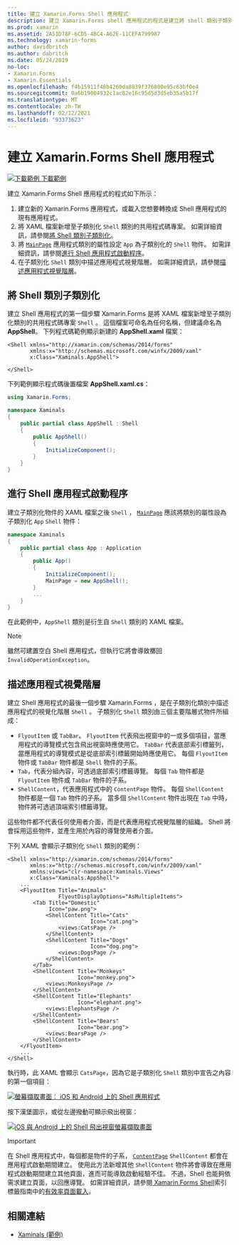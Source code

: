```yaml
---
title: 建立 Xamarin.Forms Shell 應用程式
description: 建立 Xamarin.Forms shell 應用程式的程式是建立將 shell 類別子類別化的 XAML 檔案、將應用程式之應用程式類別的 MainPage 屬性設定為子類別化的 shell 物件，然後在子類別化 shell 類別中描述應用程式的視覺化階層。
ms.prod: xamarin
ms.assetid: 2A51D78F-6CD5-4BC4-A62E-11CEFA799987
ms.technology: xamarin-forms
author: davidbritch
ms.author: dabritch
ms.date: 05/24/2019
no-loc:
- Xamarin.Forms
- Xamarin.Essentials
ms.openlocfilehash: f4b15911f48b4260da8839f376800e95c63bf0e4
ms.sourcegitcommit: 0a6b19004932c1ac82e16c95d5d3d5eb35a5b17f
ms.translationtype: MT
ms.contentlocale: zh-TW
ms.lasthandoff: 02/12/2021
ms.locfileid: "93373623"
---
```

# <a name="create-a-xamarinforms-shell-application"></a>建立 Xamarin.Forms Shell 應用程式

[![下載範例](~/media/shared/download.png) 下載範例](/samples/xamarin/xamarin-forms-samples/userinterface-xaminals/)

建立 Xamarin.Forms Shell 應用程式的程式如下所示：

1. 建立新的 Xamarin.Forms 應用程式，或載入您想要轉換成 Shell 應用程式的現有應用程式。
1. 將 XAML 檔案新增至子類別化 `Shell` 類別的共用程式碼專案。 如需詳細資訊，請參閱[將 Shell 類別子類別化](#subclass-the-shell-class)。
1. 將 [`MainPage`](xref:Xamarin.Forms.Application.MainPage) 應用程式類別的屬性設定 `App` 為子類別化的 `Shell` 物件。 如需詳細資訊，請參閱[進行 Shell 應用程式啟動程序](#bootstrap-the-shell-application)。
1. 在子類別化 `Shell` 類別中描述應用程式視覺階層。 如需詳細資訊，請參閱[描述應用程式視覺階層](#describe-the-visual-hierarchy-of-the-application)。

## <a name="subclass-the-shell-class"></a>將 Shell 類別子類別化

建立 Shell 應用程式的第一個步驟 Xamarin.Forms 是將 XAML 檔案新增至子類別化類別的共用程式碼專案 `Shell` 。 這個檔案可命名為任何名稱，但建議命名為 **AppShell**。 下列程式碼範例顯示新建的 **AppShell.xaml** 檔案：

```xaml
<Shell xmlns="http://xamarin.com/schemas/2014/forms"
       xmlns:x="http://schemas.microsoft.com/winfx/2009/xaml"
       x:Class="Xaminals.AppShell">

</Shell>
```

下列範例顯示程式碼後置檔案 **AppShell.xaml.cs**：

```csharp
using Xamarin.Forms;

namespace Xaminals
{
    public partial class AppShell : Shell
    {
        public AppShell()
        {
            InitializeComponent();
        }
    }
}
```

## <a name="bootstrap-the-shell-application"></a>進行 Shell 應用程式啟動程序

建立子類別化物件的 XAML 檔案之後 `Shell` ， [`MainPage`](xref:Xamarin.Forms.Application.MainPage) 應該將類別的屬性設為子類別化 `App` `Shell` 物件：

```csharp
namespace Xaminals
{
    public partial class App : Application
    {
        public App()
        {
            InitializeComponent();
            MainPage = new AppShell();
        }
        ...
    }
}
```

在此範例中，`AppShell` 類別是衍生自 `Shell` 類別的 XAML 檔案。

> [!NOTE]
> 雖然可建置空白 Shell 應用程式，但執行它將會導致擲回 `InvalidOperationException`。

## <a name="describe-the-visual-hierarchy-of-the-application"></a>描述應用程式視覺階層

建立 Shell 應用程式的最後一個步驟 Xamarin.Forms ，是在子類別化類別中描述應用程式的視覺化階層 `Shell` 。 子類別化 `Shell` 類別由三個主要階層式物件所組成：

- `FlyoutItem` 或 `TabBar`。 `FlyoutItem` 代表飛出視窗中的一或多個項目，當應用程式的導覽模式包含飛出視窗時應使用它。 `TabBar` 代表底部索引標籤列，當應用程式的導覽模式是從底部索引標籤開始時應使用它。 每個 `FlyoutItem` 物件或 `TabBar` 物件都是 `Shell` 物件的子系。
- `Tab`，代表分組內容，可透過底部索引標籤導覽。 每個 `Tab` 物件都是 `FlyoutItem` 物件或 `TabBar` 物件的子系。
- `ShellContent`，代表應用程式中的 `ContentPage` 物件。 每個 `ShellContent` 物件都是一個 `Tab` 物件的子系。 當多個 `ShellContent` 物件出現在 `Tab` 中時，物件將可透過頂端索引標籤導覽。

這些物件都不代表任何使用者介面，而是代表應用程式視覺階層的組織。 Shell 將會採用這些物件，並產生用於內容的導覽使用者介面。

下列 XAML 會顯示子類別化 `Shell` 類別的範例：

```xaml
<Shell xmlns="http://xamarin.com/schemas/2014/forms"
       xmlns:x="http://schemas.microsoft.com/winfx/2009/xaml"
       xmlns:views="clr-namespace:Xaminals.Views"
       x:Class="Xaminals.AppShell">
    ...
    <FlyoutItem Title="Animals"
                FlyoutDisplayOptions="AsMultipleItems">
        <Tab Title="Domestic"
             Icon="paw.png">
            <ShellContent Title="Cats"
                          Icon="cat.png">
                <views:CatsPage />
            </ShellContent>
            <ShellContent Title="Dogs"
                          Icon="dog.png">
                <views:DogsPage />
            </ShellContent>
        </Tab>
        <ShellContent Title="Monkeys"
                      Icon="monkey.png">
            <views:MonkeysPage />
        </ShellContent>
        <ShellContent Title="Elephants"
                      Icon="elephant.png">  
            <views:ElephantsPage />
        </ShellContent>
        <ShellContent Title="Bears"
                      Icon="bear.png">
            <views:BearsPage />
        </ShellContent>
    </FlyoutItem>
    ...
</Shell>
```

執行時，此 XAML 會顯示 `CatsPage`，因為它是子類別化 `Shell` 類別中宣告之內容的第一個項目：

[![螢幕擷取畫面： iOS 和 Android 上的 Shell 應用程式](create-images/cats.png "Shell 應用程式")](create-images/cats-large.png#lightbox "Shell 應用程式")

按下漢堡圖示，或從左邊撥動可顯示飛出視窗：

[![iOS 與 Android 上的 Shell 飛出視窗螢幕擷取畫面](create-images/flyout-reduced.png "Shell 飛出視窗")](create-images/flyout-reduced-large.png#lightbox "Shell 飛出視窗")

> [!IMPORTANT]
> 在 Shell 應用程式中，每個都是物件的子系， [`ContentPage`](xref:Xamarin.Forms.ContentPage) `ShellContent` 都會在應用程式啟動期間建立。 使用此方法新增其他 `ShellContent` 物件將會導致在應用程式啟動期間建立其他頁面，進而可能導致啟動經驗不佳。 不過，Shell 也能夠依需求建立頁面，以回應導覽。 如需詳細資訊，請參閱[ Xamarin.Forms Shell](tabs.md)索引標籤指南中的[有效率頁面載入](tabs.md#efficient-page-loading)。

## <a name="related-links"></a>相關連結

- [Xaminals (範例)](/samples/xamarin/xamarin-forms-samples/userinterface-xaminals/)